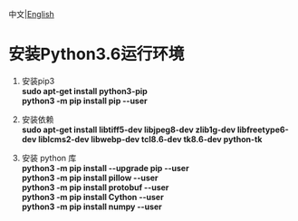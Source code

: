 中文|[English](README_EN.md)

# 安装Python3.6运行环境<a name="ZH-CN_TOPIC_0228768065"></a>

1.  安装pip3  
    **sudo apt-get install python3-pip**    
    **python3 -m pip install pip --user** 
2.  安装依赖    
    **sudo apt-get install libtiff5-dev libjpeg8-dev zlib1g-dev libfreetype6-dev liblcms2-dev libwebp-dev tcl8.6-dev tk8.6-dev python-tk**

3.  安装 python 库  
    **python3 -m pip install --upgrade pip --user**  
    **python3 -m pip install pillow --user**  
    **python3 -m pip install protobuf --user**  
    **python3 -m pip install Cython --user**  
    **python3 -m pip install numpy --user** 